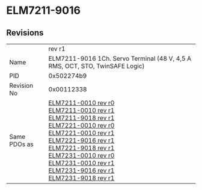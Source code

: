 # ELM7211-9016

## Revisions
<table>
<tr>
<td></td>
<td>rev r1</td>
</tr>
<tr>
<td>Name</td>
<td>ELM7211-9016 1Ch. Servo Terminal (48 V, 4,5 A RMS, OCT, STO, TwinSAFE Logic)</td>
</tr>
<tr>
<td>PID</td>
<td>0x502274b9</td>
</tr>
<tr>
<td>Revision No</td>
<td>0x00112338</td>
</tr>
<tr>
<td>Same PDOs as</td>
<td><a href="ELM7211-0010.md">ELM7211-0010 rev r0</a><br/><a href="ELM7211-0010.md">ELM7211-0010 rev r1</a><br/><a href="ELM7211-9018.md">ELM7211-9018 rev r1</a><br/><a href="ELM7221-0010.md">ELM7221-0010 rev r0</a><br/><a href="ELM7221-0010.md">ELM7221-0010 rev r1</a><br/><a href="ELM7221-9016.md">ELM7221-9016 rev r1</a><br/><a href="ELM7221-9018.md">ELM7221-9018 rev r1</a><br/><a href="ELM7231-0010.md">ELM7231-0010 rev r0</a><br/><a href="ELM7231-0010.md">ELM7231-0010 rev r1</a><br/><a href="ELM7231-9016.md">ELM7231-9016 rev r1</a><br/><a href="ELM7231-9018.md">ELM7231-9018 rev r1</a></td>
</tr>
</table>
